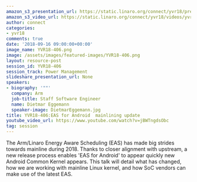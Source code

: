 ```yaml
---
amazon_s3_presentation_url: https://static.linaro.org/connect/yvr18/presentations/yvr18-406.pdf
amazon_s3_video_url: https://static.linaro.org/connect/yvr18/videos/yvr18-406.mp4
author: connect
categories:
- yvr18
comments: true
date: '2018-09-16 09:00:00+00:00'
image_name: YVR18-406.png
image: /assets/images/featured-images/YVR18-406.png
layout: resource-post
session_id: YVR18-406
session_track: Power Management
slideshare_presentation_url: None
speakers:
- biography: '""'
  company: Arm
  job-title: Staff Software Engineer
  name: Dietmar Eggemann
  speaker-image: DietmarEggemann.jpg
title: YVR18-406:EAS for Android  mainlining update
youtube_video_url: https://www.youtube.com/watch?v=jBWTngdsObc
tag: session
---
```


The Arm/Linaro Energy Aware Scheduling (EAS) has made big strides towards mainline during 2018.
Thanks to closer alignment with upstream, a new release process enables 'EAS for Android' to appear quickly new Android Common Kernel appears.
This talk will detail what has changed, how we are working with mainline Linux kernel, and how SoC vendors can make use of the latest EAS.
